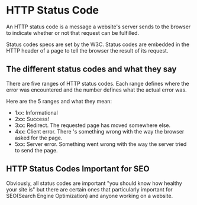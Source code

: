 # HTTP Status Code

  An HTTP status code is a message a website's server sends to the browser to indicate whether or not that request can be fulfilled.

  Status codes specs are set by the W3C. Status codes are embedded in the HTTP header of a page to tell the browser the result of its request.

## The different status codes and what they say
There are five ranges of HTTP status codes. Each range defines where the error was encountered and the number defines what the actual error was.

Here are the 5 ranges and what they mean:

- 1xx: Informational
- 2xx: Success!
- 3xx: Redirect. The requested page has moved somewhere else.
- 4xx: Client error. There 's something wrong with the way the browser asked for the page.
- 5xx: Server error. Something went wrong with the way the server tried to send the page.

## HTTP Status Codes Important for SEO
   Obviously, all status codes are important "you should know how healthy your site is" but there are certain ones that particularly important for SEO(Search Engine Optimization) and anyone working on a website.
